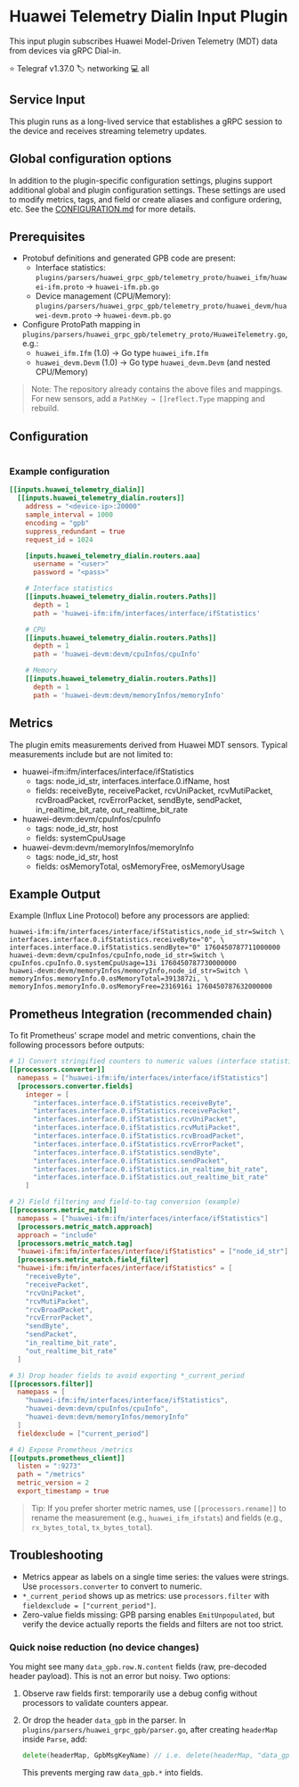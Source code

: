 # Huawei Telemetry Dialin Input Plugin

This input plugin subscribes Huawei Model-Driven Telemetry (MDT) data from
devices via gRPC Dial-in.

⭐ Telegraf v1.37.0
🏷️ networking
💻 all

## Service Input <!-- @/docs/includes/service_input.md -->

This plugin runs as a long-lived service that establishes a gRPC session to
the device and receives streaming telemetry updates.

## Global configuration options <!-- @/docs/includes/plugin_config.md -->

In addition to the plugin-specific configuration settings, plugins support
additional global and plugin configuration settings. These settings are used
to modify metrics, tags, and field or create aliases and configure ordering,
etc. See the [CONFIGURATION.md][CONFIGURATION.md] for more details.

[CONFIGURATION.md]: ../../../docs/CONFIGURATION.md#plugins

## Prerequisites

- Protobuf definitions and generated GPB code are present:
  - Interface statistics:
    `plugins/parsers/huawei_grpc_gpb/telemetry_proto/huawei_ifm/huawei-ifm.proto`
    → `huawei-ifm.pb.go`
  - Device management (CPU/Memory):
    `plugins/parsers/huawei_grpc_gpb/telemetry_proto/huawei_devm/huawei-devm.proto`
    → `huawei-devm.pb.go`
- Configure ProtoPath mapping in
  `plugins/parsers/huawei_grpc_gpb/telemetry_proto/HuaweiTelemetry.go`, e.g.:
  - `huawei_ifm.Ifm` (1.0) → Go type `huawei_ifm.Ifm`
  - `huawei_devm.Devm` (1.0) → Go type `huawei_devm.Devm` (and nested CPU/Memory)

> Note: The repository already contains the above files and mappings. For new
> sensors, add a `PathKey → []reflect.Type` mapping and rebuild.

## Configuration

```toml @sample.conf
```

### Example configuration

```toml
[[inputs.huawei_telemetry_dialin]]
  [[inputs.huawei_telemetry_dialin.routers]]
    address = "<device-ip>:20000"
    sample_interval = 1000
    encoding = "gpb"
    suppress_redundant = true
    request_id = 1024

    [inputs.huawei_telemetry_dialin.routers.aaa]
      username = "<user>"
      password = "<pass>"

    # Interface statistics
    [[inputs.huawei_telemetry_dialin.routers.Paths]]
      depth = 1
      path = 'huawei-ifm:ifm/interfaces/interface/ifStatistics'

    # CPU
    [[inputs.huawei_telemetry_dialin.routers.Paths]]
      depth = 1
      path = 'huawei-devm:devm/cpuInfos/cpuInfo'

    # Memory
    [[inputs.huawei_telemetry_dialin.routers.Paths]]
      depth = 1
      path = 'huawei-devm:devm/memoryInfos/memoryInfo'
```

## Metrics

The plugin emits measurements derived from Huawei MDT sensors. Typical
measurements include but are not limited to:

- huawei-ifm:ifm/interfaces/interface/ifStatistics
  - tags: node_id_str, interfaces.interface.0.ifName, host
  - fields: receiveByte, receivePacket, rcvUniPacket, rcvMutiPacket,
    rcvBroadPacket, rcvErrorPacket, sendByte, sendPacket,
    in_realtime_bit_rate, out_realtime_bit_rate
- huawei-devm:devm/cpuInfos/cpuInfo
  - tags: node_id_str, host
  - fields: systemCpuUsage
- huawei-devm:devm/memoryInfos/memoryInfo
  - tags: node_id_str, host
  - fields: osMemoryTotal, osMemoryFree, osMemoryUsage

## Example Output

Example (Influx Line Protocol) before any processors are applied:

```text
huawei-ifm:ifm/interfaces/interface/ifStatistics,node_id_str=Switch \
interfaces.interface.0.ifStatistics.receiveByte="0", \
interfaces.interface.0.ifStatistics.sendByte="0" 1760450787711000000
huawei-devm:devm/cpuInfos/cpuInfo,node_id_str=Switch \
cpuInfos.cpuInfo.0.systemCpuUsage=13i 1760450787730000000
huawei-devm:devm/memoryInfos/memoryInfo,node_id_str=Switch \
memoryInfos.memoryInfo.0.osMemoryTotal=3913872i, \
memoryInfos.memoryInfo.0.osMemoryFree=2316916i 1760450787632000000
```

## Prometheus Integration (recommended chain)

To fit Prometheus' scrape model and metric conventions, chain the following
processors before outputs:

```toml
# 1) Convert stringified counters to numeric values (interface statistics)
[[processors.converter]]
  namepass = ["huawei-ifm:ifm/interfaces/interface/ifStatistics"]
  [processors.converter.fields]
    integer = [
      "interfaces.interface.0.ifStatistics.receiveByte",
      "interfaces.interface.0.ifStatistics.receivePacket",
      "interfaces.interface.0.ifStatistics.rcvUniPacket",
      "interfaces.interface.0.ifStatistics.rcvMutiPacket",
      "interfaces.interface.0.ifStatistics.rcvBroadPacket",
      "interfaces.interface.0.ifStatistics.rcvErrorPacket",
      "interfaces.interface.0.ifStatistics.sendByte",
      "interfaces.interface.0.ifStatistics.sendPacket",
      "interfaces.interface.0.ifStatistics.in_realtime_bit_rate",
      "interfaces.interface.0.ifStatistics.out_realtime_bit_rate"
    ]

# 2) Field filtering and field-to-tag conversion (example)
[[processors.metric_match]]
  namepass = ["huawei-ifm:ifm/interfaces/interface/ifStatistics"]
  [processors.metric_match.approach]
  approach = "include"
  [processors.metric_match.tag]
  "huawei-ifm:ifm/interfaces/interface/ifStatistics" = ["node_id_str"]
  [processors.metric_match.field_filter]
  "huawei-ifm:ifm/interfaces/interface/ifStatistics" = [
    "receiveByte",
    "receivePacket",
    "rcvUniPacket",
    "rcvMutiPacket",
    "rcvBroadPacket",
    "rcvErrorPacket",
    "sendByte",
    "sendPacket",
    "in_realtime_bit_rate",
    "out_realtime_bit_rate"
  ]

# 3) Drop header fields to avoid exporting *_current_period
[[processors.filter]]
  namepass = [
    "huawei-ifm:ifm/interfaces/interface/ifStatistics",
    "huawei-devm:devm/cpuInfos/cpuInfo",
    "huawei-devm:devm/memoryInfos/memoryInfo"
  ]
  fieldexclude = ["current_period"]

# 4) Expose Prometheus /metrics
[[outputs.prometheus_client]]
  listen = ":9273"
  path = "/metrics"
  metric_version = 2
  export_timestamp = true
```

> Tip: If you prefer shorter metric names, use `[[processors.rename]]` to rename
> the measurement (e.g., `huawei_ifm_ifstats`) and fields (e.g.,
> `rx_bytes_total`, `tx_bytes_total`).

## Troubleshooting

- Metrics appear as labels on a single time series: the values were strings.
  Use `processors.converter` to convert to numeric.
- `*_current_period` shows up as metrics: use `processors.filter` with
  `fieldexclude = ["current_period"]`.
- Zero-value fields missing: GPB parsing enables `EmitUnpopulated`, but verify
  the device actually reports the fields and filters are not too strict.

### Quick noise reduction (no device changes)

You might see many `data_gpb.row.N.content` fields (raw, pre-decoded header
payload). This is not an error but noisy. Two options:

1. Observe raw fields first: temporarily use a debug config without processors
   to validate counters appear.
2. Or drop the header `data_gpb` in the parser. In
   `plugins/parsers/huawei_grpc_gpb/parser.go`, after creating `headerMap`
   inside `Parse`, add:

   ```go
   delete(headerMap, GpbMsgKeyName) // i.e. delete(headerMap, "data_gpb")
   ```

   This prevents merging raw `data_gpb.*` into fields.
